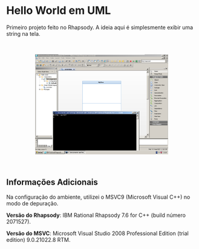# Hello World em UML

Primeiro projeto feito no Rhapsody. A ideia aqui é simplesmente exibir uma
string na tela.

<div style="display: flex; justify-content: center; align-items: center; 
flex-direction: column; padding: 2rem">
  <img src="./img/hello-world.png" alt="Execução do programa"
   style="width: 80%;">
</div>

## Informações Adicionais

Na configuração do ambiente, utilizei o MSVC9 (Microsoft Visual C++) no modo de
depuração.

**Versão do Rhapsody**: IBM Rational Rhapsody 7.6 for C++
(build número 2071527).

**Versão do MSVC**: Microsoft Visual Studio 2008 Professional Edition
(trial edition) 9.0.21022.8 RTM.
